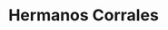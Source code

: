 ---
title: "Hermanos Corrales"
url: /santiago-de-veraguas/hermanos-corrales/
shop: reparación de automóviles
---